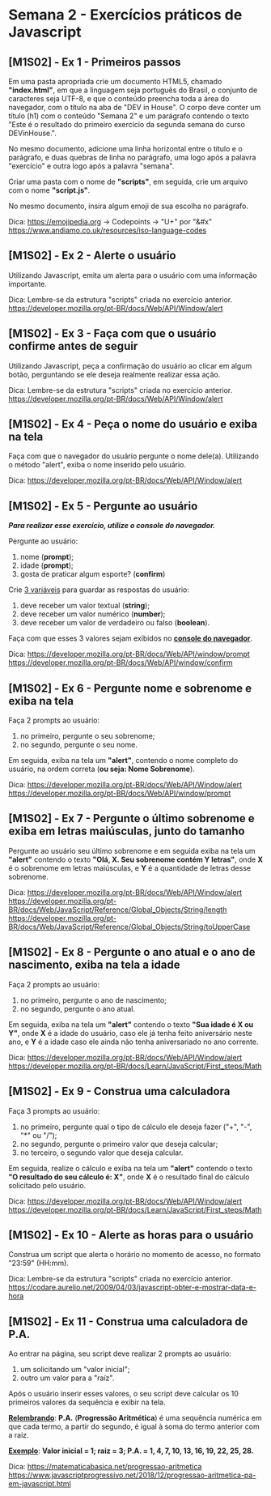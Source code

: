 # Semana 2 - Exercícios práticos de Javascript

## [M1S02] - Ex 1 - Primeiros passos

Em uma pasta apropriada crie um documento HTML5, chamado **"index.html"**, em que a linguagem seja português do Brasil, o conjunto de caracteres seja UTF-8, e que o conteúdo preencha toda a área do navegador, com o título na aba de "DEV in House". O corpo deve conter um título (h1) com o conteúdo "Semana 2" e um parágrafo contendo o texto "Este é o resultado do primeiro exercício da segunda semana do curso DEVinHouse.".

No mesmo documento, adicione uma linha horizontal entre o título e o parágrafo, e duas quebras de linha no parágrafo, uma logo após a palavra "exercício" e outra logo após a palavra "semana".

Criar uma pasta com o nome de **"scripts"**, em seguida, crie um arquivo com o nome **"script.js"**.

No mesmo documento, insira algum emoji de sua escolha no parágrafo.

Dica: https://emojipedia.org -> Codepoints -> "U+" por "&#x"  
https://www.andiamo.co.uk/resources/iso-language-codes

## [M1S02] - Ex 2 - Alerte o usuário

Utilizando Javascript, emita um alerta para o usuário com uma informação importante.

Dica: Lembre-se da estrutura "scripts" criada no exercício anterior.  
https://developer.mozilla.org/pt-BR/docs/Web/API/Window/alert

## [M1S02] - Ex 3 - Faça com que o usuário confirme antes de seguir

Utilizando Javascript, peça a confirmação do usuário ao clicar em algum botão, perguntando se ele deseja realmente realizar essa ação.

Dica: Lembre-se da estrutura "scripts" criada no exercício anterior.  
https://developer.mozilla.org/pt-BR/docs/Web/API/Window/alert

## [M1S02] - Ex 4 - Peça o nome do usuário e exiba na tela

Faça com que o navegador do usuário pergunte o nome dele(a). Utilizando o método "alert", exiba o nome inserido pelo usuário.

Dica: https://developer.mozilla.org/pt-BR/docs/Web/API/Window/alert

## [M1S02] - Ex 5 - Pergunte ao usuário

**_Para realizar esse exercício, utilize o console do navegador._**

Pergunte ao usuário:

1. nome (**prompt**);
2. idade (**prompt**);
3. gosta de praticar algum esporte? (**confirm**)

Crie <ins>3 variáveis</ins> para guardar as respostas do usuário:

1. deve receber um valor textual (**string**);
2. deve receber um valor numérico (**number**);
3. deve receber um valor de verdadeiro ou falso (**boolean**).

Faça com que esses 3 valores sejam exibidos no <ins>**console do navegador**</ins>.

Dica: https://developer.mozilla.org/pt-BR/docs/Web/API/window/prompt  
https://developer.mozilla.org/pt-BR/docs/Web/API/window/confirm

## [M1S02] - Ex 6 - Pergunte nome e sobrenome e exiba na tela

Faça 2 prompts ao usuário:

1. no primeiro, pergunte o seu sobrenome;
2. no segundo, pergunte o seu nome.

Em seguida, exiba na tela um **"alert"**, contendo o nome completo do usuário, na ordem correta (**ou seja: Nome Sobrenome**).

Dica: https://developer.mozilla.org/pt-BR/docs/Web/API/Window/alert  
https://developer.mozilla.org/pt-BR/docs/Web/API/window/prompt

## [M1S02] - Ex 7 - Pergunte o último sobrenome e exiba em letras maiúsculas, junto do tamanho

Pergunte ao usuário seu último sobrenome e em seguida exiba na tela um **"alert"** contendo o texto **"Olá, X. Seu sobrenome contém Y letras"**, onde **X** é o sobrenome em letras maiúsculas, e **Y** é a quantidade de letras desse sobrenome.

Dica: https://developer.mozilla.org/pt-BR/docs/Web/API/Window/alert  
https://developer.mozilla.org/pt-BR/docs/Web/JavaScript/Reference/Global_Objects/String/length  
https://developer.mozilla.org/pt-BR/docs/Web/JavaScript/Reference/Global_Objects/String/toUpperCase

## [M1S02] - Ex 8 - Pergunte o ano atual e o ano de nascimento, exiba na tela a idade

Faça 2 prompts ao usuário:

1. no primeiro, pergunte o ano de nascimento;
2. no segundo, pergunte o ano atual.

Em seguida, exiba na tela um **"alert"** contendo o texto **"Sua idade é X ou Y"**, onde **X** é a idade do usuário, caso ele já tenha feito aniversário neste ano, e **Y** é a idade caso ele ainda não tenha aniversariado no ano corrente.

Dica: https://developer.mozilla.org/pt-BR/docs/Web/API/Window/alert  
https://developer.mozilla.org/pt-BR/docs/Learn/JavaScript/First_steps/Math

## [M1S02] - Ex 9 - Construa uma calculadora

Faça 3 prompts ao usuário:

1. no primeiro, pergunte qual o tipo de cálculo ele deseja fazer ("+", "-", "\*" ou "/");
2. no segundo, pergunte o primeiro valor que deseja calcular;
3. no terceiro, o segundo valor que deseja calcular.

Em seguida, realize o cálculo e exiba na tela um **"alert"** contendo o texto **"O resultado do seu cálculo é: X"**, onde **X** é o resultado final do cálculo solicitado pelo usuário.

Dica: https://developer.mozilla.org/pt-BR/docs/Web/API/Window/alert  
https://developer.mozilla.org/pt-BR/docs/Learn/JavaScript/First_steps/Math

## [M1S02] - Ex 10 - Alerte as horas para o usuário

Construa um script que alerta o horário no momento de acesso, no formato "23:59" (HH:mm).

Dica: Lembre-se da estrutura "scripts" criada no exercício anterior.  
https://codare.aurelio.net/2009/04/03/javascript-obter-e-mostrar-data-e-hora

## [M1S02] - Ex 11 - Construa uma calculadora de P.A.

Ao entrar na página, seu script deve realizar 2 prompts ao usuário:

1. um solicitando um "valor inicial";
2. outro um valor para a "raíz".

Após o usuário inserir esses valores, o seu script deve calcular os 10 primeiros valores da sequência e exibir na tela.

**<ins>Relembrando</ins>**: **P.A.** (**Progressão Aritmética**) é uma sequência numérica em que cada termo, a partir do segundo, é igual à soma do termo anterior com a raiz.

**<ins>Exemplo</ins>**: **Valor inicial = 1; raiz = 3; P.A. = 1, 4, 7, 10, 13, 16, 19, 22, 25, 28.**

Dica: https://matematicabasica.net/progressao-aritmetica  
https://www.javascriptprogressivo.net/2018/12/progressao-aritmetica-pa-em-javascript.html
